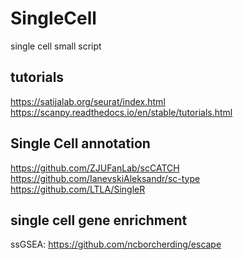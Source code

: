 # SingleCell
single cell small script
## tutorials
https://satijalab.org/seurat/index.html<br>
https://scanpy.readthedocs.io/en/stable/tutorials.html
## Single Cell annotation
https://github.com/ZJUFanLab/scCATCH<br>
https://github.com/IanevskiAleksandr/sc-type<br>
https://github.com/LTLA/SingleR<br>
## single cell gene enrichment
ssGSEA: https://github.com/ncborcherding/escape
